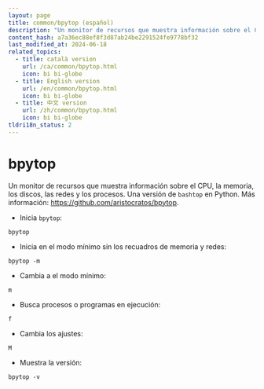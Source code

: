 ```yaml
---
layout: page
title: common/bpytop (español)
description: "Un monitor de recursos que muestra información sobre el CPU, la memoria, los discos, las redes y los procesos."
content_hash: a7a36ec88ef8f3d87ab24be2291524fe9778bf32
last_modified_at: 2024-06-18
related_topics:
  - title: català version
    url: /ca/common/bpytop.html
    icon: bi bi-globe
  - title: English version
    url: /en/common/bpytop.html
    icon: bi bi-globe
  - title: 中文 version
    url: /zh/common/bpytop.html
    icon: bi bi-globe
tldri18n_status: 2
---
```

# bpytop

Un monitor de recursos que muestra información sobre el CPU, la memoria, los discos, las redes y los procesos.
Una versión de `bashtop` en Python.
Más información: <https://github.com/aristocratos/bpytop>.

- Inicia `bpytop`:

`bpytop`

- Inicia en el modo mínimo sin los recuadros de memoria y redes:

`bpytop -m`

- Cambia a el modo mínimo:

`m`

- Busca procesos o programas en ejecución:

`f`

- Cambia los ajustes:

`M`

- Muestra la versión:

`bpytop -v`
